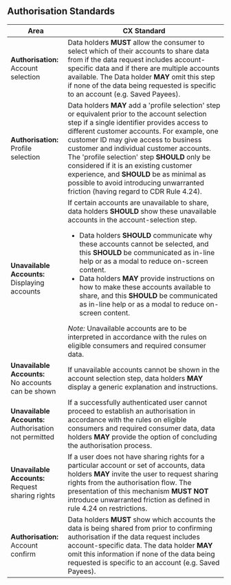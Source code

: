 ## Authorisation Standards

|Area|CX Standard|
|-------------------|------------------------------|
|**Authorisation:**<br/> Account selection |Data holders **MUST** allow the consumer to select which of their accounts to share data from if the data request includes account-specific data and if there are multiple accounts available. The Data holder **MAY** omit this step if none of the data being requested is specific to an account (e.g. Saved Payees).|
|**Authorisation:**<br/>Profile selection |Data holders **MAY** add a 'profile selection' step or equivalent prior to the account selection step if a single identifier provides access to different customer accounts. For example, one customer ID may give access to business customer and individual customer accounts. The 'profile selection' step **SHOULD** only be considered if it is an existing customer experience, and **SHOULD** be as minimal as possible to avoid introducing unwarranted friction (having regard to CDR Rule 4.24).|
|**Unavailable Accounts:**<br/>Displaying accounts|If certain accounts are unavailable to share, data holders **SHOULD** show these unavailable accounts in the account-selection step.<ul><li>Data holders **SHOULD** communicate why these accounts cannot be selected, and this **SHOULD** be communicated as in-line help or as a modal to reduce on-screen content.</li><li>Data holders **MAY** provide instructions on how to make these accounts available to share, and this **SHOULD** be communicated as in-line help or as a modal to reduce on-screen content.</li></ul>*Note:* Unavailable accounts are to be interpreted in accordance with the rules on eligible consumers and required consumer data.|
|**Unavailable Accounts:**<br/>No accounts can be shown|If unavailable accounts cannot be shown in the account selection step, data holders **MAY** display a generic explanation and instructions.|
|**Unavailable Accounts:**<br/>Authorisation not permitted|If a successfully authenticated user cannot proceed to establish an authorisation in accordance with the rules on eligible consumers and required consumer data, data holders **MAY** provide the option of concluding the authorisation process.|
|**Unavailable Accounts:**<br/>Request sharing rights|If a user does not have sharing rights for a particular account or set of accounts, data holders **MAY** invite the user to request sharing rights from the authorisation flow. The presentation of this mechanism **MUST NOT** introduce unwarranted friction as defined in rule 4.24 on restrictions.|
|**Authorisation:**<br>Account confirm|Data holders **MUST** show which accounts the data is being shared from prior to confirming authorisation if the data request includes account-specific data. The data holder **MAY** omit this information if none of the data being requested is specific to an account (e.g. Saved Payees).|
